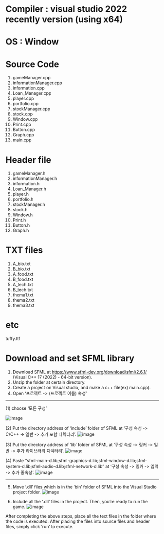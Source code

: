 #	Compiler : visual studio 2022 recently version (using x64)
# OS : Window

# Source Code 
1) gameManager.cpp
2) informationManager.cpp
3) information.cpp
4) Loan_Manager.cpp
5) player.cpp
6) portfolio.cpp
7) stockManager.cpp
8) stock.cpp
9) Window.cpp
10) Print.cpp
11) Button.cpp
12) Graph.cpp
12) main.cpp

# Header file
1) gameManager.h
2) informationManager.h
3) information.h
4) Loan_Manager.h
5) player.h
6) portfolio.h
7) stockManager.h
8) stock.h
9) Window.h
10) Print.h
11) Button.h
12) Graph.h

# TXT files
1) A_bio.txt
2) B_bio.txt
3) A_food.txt
4) B_food.txt
5) A_tech.txt
6) B_tech.txt
7) thema1.txt
8) thema2.txt
9) thema3.txt

# etc
tuffy.ttf


# Download and set SFML library
1)	Download SFML at https://www.sfml-dev.org/download/sfml/2.6.1/ (Visual C++ 17 (2022) - 64-bit version).
2)	Unzip the folder at certain directory.
3)	Create a project on Visual studio, and make a c++ file(ex) main.cpp).
4)	Open ‘프로젝트 -> (프로젝트 이름) 속성’
--------------------------------------------------------------------------------------------------------------------------------------
(1)	choose ‘모든 구성’

![image](https://github.com/EpicFn/Virtual-Investment-Game/assets/71928299/b367aebd-2d78-4c05-a91d-343ffe672eba)

(2)	Put the directory address of ‘include’ folder of SFML at ‘구성 속성 -> C/C++ -> 일반 -> 추가 포함 디렉터리’.
![image](https://github.com/EpicFn/Virtual-Investment-Game/assets/71928299/7825f28b-b3d3-4bcf-9f7a-874964b9a05b)

(3)	Put the directory address of ‘lib’ folder of SFML at ‘구성 속성 -> 링커 -> 일반 -> 추가 라이브러리 디렉터리’.
![image](https://github.com/EpicFn/Virtual-Investment-Game/assets/71928299/dc33090c-7a70-4c29-85ce-6f97067ac2aa)

(4)	Paste “sfml-main-d.lib;sfml-graphics-d.lib;sfml-window-d.lib;sfml-system-d.lib;sfml-audio-d.lib;sfml-network-d.lib” at ‘구성 속성 -> 링커 -> 입력 -> 추가 종속성’.
![image](https://github.com/EpicFn/Virtual-Investment-Game/assets/71928299/7ee102f5-ffb6-45d9-96b5-d0d08a651071)

--------------------------------------------------------------------------------------------------------------------------

5)	Move ‘.dll’ files which is in the ‘bin’ folder of SFML into the Visual Studio project folder.
![image](https://github.com/EpicFn/Virtual-Investment-Game/assets/71928299/0a2db9ca-c4df-47f5-84fa-29919e8d8cfe)

7)	Include all the ‘.dll’ files in the project. Then, you’re ready to run the game.
![image](https://github.com/EpicFn/Virtual-Investment-Game/assets/71928299/88cf8136-1248-4f66-9584-66e5ad775340)


After completing the above steps, place all the text files in the folder where the code is executed.
After placing the files into source files and header files, simply click ‘run’ to execute.
